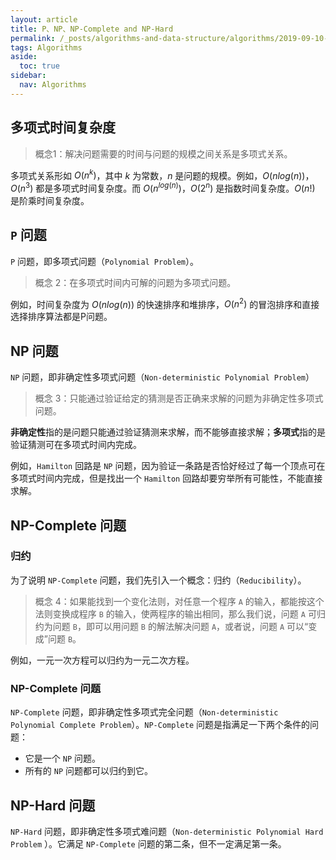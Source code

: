 ```yaml
---
layout: article
title: P、NP、NP-Complete and NP-Hard
permalink: /_posts/algorithms-and-data-structure/algorithms/2019-09-10-P-NP-NP-hard-NP-complete
tags: Algorithms
aside:
  toc: true
sidebar:
  nav: Algorithms
---
```


<!--more-->

## 多项式时间复杂度

> 概念1：解决问题需要的时间与问题的规模之间关系是多项式关系。

多项式关系形如 $O(n^k)$，其中 $k$ 为常数，$n$ 是问题的规模。例如，$O(nlog(n))$，$O(n^3)$ 都是多项式时间复杂度。而 $O(n^{log(n)})$，$O(2^n)$ 是指数时间复杂度。$O(n!)$ 是阶乘时间复杂度。

## `P` 问题

`P` 问题，即多项式问题（`Polynomial Problem`）。

> 概念 2：在多项式时间内可解的问题为多项式问题。

例如，时间复杂度为 $O(nlog(n))$ 的快速排序和堆排序，$O(n^2)$ 的冒泡排序和直接选择排序算法都是P问题。

## NP 问题

`NP` 问题，即非确定性多项式问题（`Non-deterministic Polynomial Problem`）

> 概念 3：只能通过验证给定的猜测是否正确来求解的问题为非确定性多项式问题。

**非确定性**指的是问题只能通过验证猜测来求解，而不能够直接求解；**多项式**指的是验证猜测可在多项式时间内完成。

例如，`Hamilton` 回路是 `NP` 问题，因为验证一条路是否恰好经过了每一个顶点可在多项式时间内完成，但是找出一个 `Hamilton` 回路却要穷举所有可能性，不能直接求解。

## NP-Complete 问题

### 归约

为了说明 `NP-Complete` 问题，我们先引入一个概念：归约（`Reducibility`）。

> 概念 4：如果能找到一个变化法则，对任意一个程序 `A` 的输入，都能按这个法则变换成程序 `B` 的输入，使两程序的输出相同，那么我们说，问题 `A` 可归约为问题 `B`，即可以用问题 `B` 的解法解决问题 `A`，或者说，问题 `A` 可以“变成”问题 `B`。

 例如，一元一次方程可以归约为一元二次方程。

### NP-Complete 问题

`NP-Complete` 问题，即非确定性多项式完全问题（`Non-deterministic Polynomial Complete Problem`）。`NP-Complete` 问题是指满足一下两个条件的问题：

- 它是一个 `NP` 问题。
- 所有的 `NP` 问题都可以归约到它。

## NP-Hard 问题

`NP-Hard` 问题，即非确定性多项式难问题（`Non-deterministic Polynomial Hard Problem` ）。它满足 `NP-Complete` 问题的第二条，但不一定满足第一条。